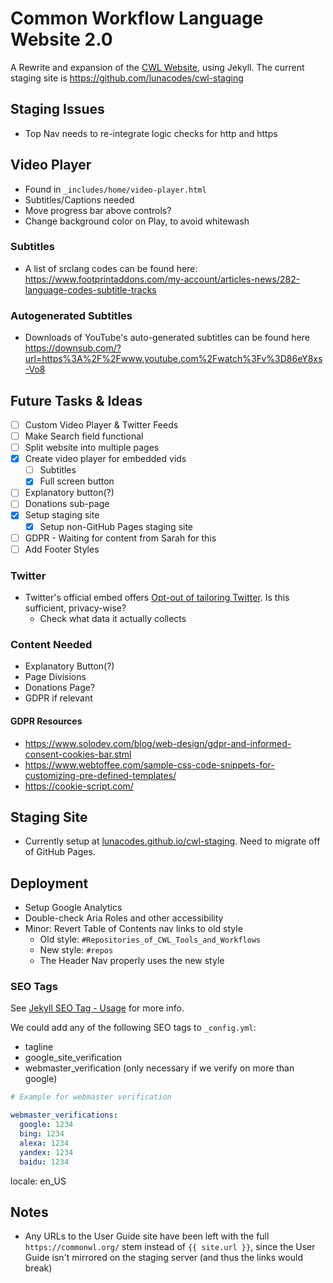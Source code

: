 # Common Workflow Language Website 2.0

A Rewrite and expansion of the [CWL Website](https://commonwl.org), using Jekyll. The current staging site is https://github.com/lunacodes/cwl-staging

## Staging Issues

* Top Nav needs to re-integrate logic checks for http and https

## Video Player

* Found in `_includes/home/video-player.html`
* Subtitles/Captions needed
* Move progress bar above controls?
* Change background color on Play, to avoid whitewash

### Subtitles

* A list of srclang codes can be found here: https://www.footprintaddons.com/my-account/articles-news/282-language-codes-subtitle-tracks

### Autogenerated Subtitles

* Downloads of YouTube's auto-generated subtitles can be found here https://downsub.com/?url=https%3A%2F%2Fwww.youtube.com%2Fwatch%3Fv%3D86eY8xs-Vo8

## Future Tasks & Ideas

* [ ] Custom Video Player & Twitter Feeds
* [ ] Make Search field functional
* [ ] Split website into multiple pages
* [x] Create video player for embedded vids
  * [ ] Subtitles
  * [x] Full screen button
* [ ] Explanatory button(?)
* [ ] Donations sub-page
* [x] Setup staging site
	* [x] Setup non-GitHub Pages staging site
* [ ] GDPR - Waiting for content from Sarah for this
* [ ] Add Footer Styles

### Twitter

* Twitter's official embed offers [Opt-out of tailoring Twitter](https://developer.twitter.com/en/docs/twitter-for-websites/privacy). Is this sufficient, privacy-wise?
  * Check what data it actually collects

### Content Needed

* Explanatory Button(?)
* Page Divisions
* Donations Page?
* GDPR if relevant

#### GDPR Resources

* https://www.solodev.com/blog/web-design/gdpr-and-informed-consent-cookies-bar.stml
* https://www.webtoffee.com/sample-css-code-snippets-for-customizing-pre-defined-templates/
* https://cookie-script.com/

## Staging Site

* Currently setup at [lunacodes.github.io/cwl-staging](https://lunacodes.github.io/cwl-staging/). Need to migrate off of GitHub Pages.

## Deployment

* Setup Google Analytics
* Double-check Aria Roles and other accessibility
* Minor: Revert Table of Contents nav links to old style
  * Old style: `#Repositories_of_CWL_Tools_and_Workflows`
  * New style: `#repos`
  * The Header Nav properly uses the new style

### SEO Tags

See [Jekyll SEO Tag - Usage](https://github.com/jekyll/jekyll-seo-tag/blob/master/docs/usage.md) for more info.

We could add any of the following SEO tags to `_config.yml`:

* tagline
* google_site_verification
* webmaster_verification (only necessary if we verify on more than google)

```yaml
# Example for webmaster verification

webmaster_verifications:
  google: 1234
  bing: 1234
  alexa: 1234
  yandex: 1234
  baidu: 1234
```

locale: en_US

## Notes

* Any URLs to the User Guide site have been left with the full `https://commonwl.org/` stem instead of `{{ site.url }}`, since the User Guide isn't mirrored on the staging server (and thus the links would break)

